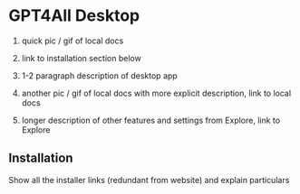 # GPT4All Desktop

1. quick pic / gif of local docs

2. link to installation section below

3. 1-2 paragraph description of desktop app

4. another pic / gif of local docs with more explicit description, link to local docs

5. longer description of other features and settings from Explore, link to Explore

## Installation

Show all the installer links (redundant from website) and explain particulars